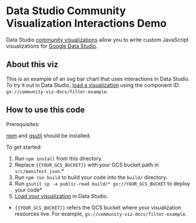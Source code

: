 # Data Studio Community Visualization Interactions Demo

Data Studio [community visualizations][community viz] allow you to write custom
JavaScript visualizations for [Google Data Studio][datastudio].

## About this viz

This is an example of an svg bar chart that uses interactions in Data Studio. To
try it out in Data Studio, [load a visualization][load_viz] using the component
ID: `gs://community-viz-docs/filter-example`.

## How to use this code

Prerequisites:

[npm] and [gsutil] should be installed.

To get started:

1.  Run `npm install` from this directory.
1.  Replace `{{YOUR_GCS_BUCKET}}` with your GCS bucket path in
    `src/manifest.json`.*
1.  Run `npm run build` to build your code into the `build/` directory.
1.  Run `gsutil cp -a public-read build/* gs://YOUR_GCS_BUCKET` to deploy your
    code*
1.  [Load your visualization][load_viz] in Data Studio.

*   `{{YOUR_GCS_BUCKET}}` refers the GCS bucket where your visualization
    resources live. For example, `gs://community-viz-docs/filter-example`.

[community viz]: http://developers.google.com/datastudio/visualization
[datastudio]: https://datastudio.google.com
[write viz code]: https://developers.google.com/datastudio/visualization/write-viz
[npm]: https://www.npmjs.com/get-npm
[gsutil]: https://cloud.google.com/storage/docs/gsutil
[load_viz]: https://developers.google.com/datastudio/visualization/load-viz
